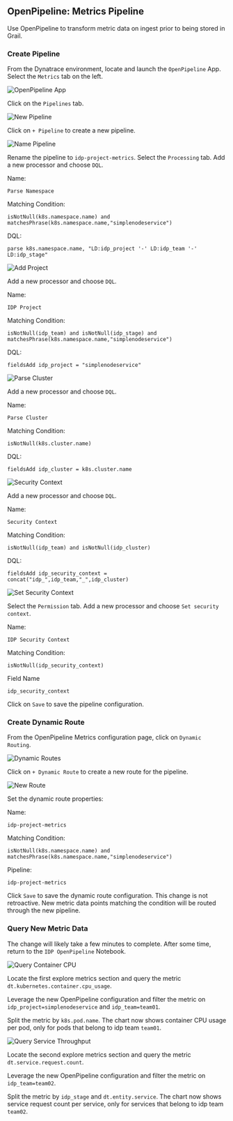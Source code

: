 ## OpenPipeline: Metrics Pipeline

Use OpenPipeline to transform metric data on ingest prior to being stored in Grail.

### Create Pipeline

From the Dynatrace environment, locate and launch the `OpenPipeline` App.  Select the `Metrics` tab on the left.

![OpenPipeline App](../../../assets/images/04_02_openpipeline_metrics.png)

Click on the `Pipelines` tab.

![New Pipeline](../../../assets/images/04_02_openpipeline_new_pipeline.png)

Click on `+ Pipeline` to create a new pipeline.

![Name Pipeline](../../../assets/images/04_02_pipeline_parse_namespace.png)

Rename the pipeline to `idp-project-metrics`.  Select the `Processing` tab.  Add a new processor and choose `DQL`.

Name:
```text
Parse Namespace
```

Matching Condition:
```text
isNotNull(k8s.namespace.name) and matchesPhrase(k8s.namespace.name,"simplenodeservice")
```

DQL:
```text
parse k8s.namespace.name, "LD:idp_project '-' LD:idp_team '-' LD:idp_stage"
```

![Add Project](../../../assets/images/04_02_pipeline_idp_project.png)

Add a new processor and choose `DQL`.

Name:
```text
IDP Project
```

Matching Condition:
```text
isNotNull(idp_team) and isNotNull(idp_stage) and matchesPhrase(k8s.namespace.name,"simplenodeservice")
```

DQL:
```text
fieldsAdd idp_project = "simplenodeservice"
```

![Parse Cluster](../../../assets/images/04_02_pipeline_parse_cluster.png)

Add a new processor and choose `DQL`.

Name:
```text
Parse Cluster
```

Matching Condition:
```text
isNotNull(k8s.cluster.name)
```

DQL:
```text
fieldsAdd idp_cluster = k8s.cluster.name
```

![Security Context](../../../assets/images/04_02_pipeline_add_security_context.png)

Add a new processor and choose `DQL`.

Name:
```text
Security Context
```

Matching Condition:
```text
isNotNull(idp_team) and isNotNull(idp_cluster)
```

DQL:
```text
fieldsAdd idp_security_context = concat("idp_",idp_team,"_",idp_cluster)
```

![Set Security Context](../../../assets/images/04_02_pipeline_set_security_context.png)

Select the `Permission` tab.  Add a new processor and choose `Set security context`.

Name:
```text
IDP Security Context
```

Matching Condition:
```text
isNotNull(idp_security_context)
```

Field Name
```text
idp_security_context
```

Click on `Save` to save the pipeline configuration.

### Create Dynamic Route

From the OpenPipeline Metrics configuration page, click on `Dynamic Routing`.

![Dynamic Routes](../../../assets/images/04_02_pipeline_routes_new_route.png)

Click on `+ Dynamic Route` to create a new route for the pipeline.

![New Route](../../../assets/images/04_02_pipeline_set_dynamic_route.png)

Set the dynamic route properties:

Name:
```text
idp-project-metrics
```

Matching Condition:
```text
isNotNull(k8s.namespace.name) and matchesPhrase(k8s.namespace.name,"simplenodeservice")
```

Pipeline:
```text
idp-project-metrics
```

Click `Save` to save the dynamic route configuration.  This change is not retroactive.  New metric data points matching the condition will be routed through the new pipeline.

### Query New Metric Data

The change will likely take a few minutes to complete.  After some time, return to the `IDP OpenPipeline` Notebook.

![Query Container CPU](../../../assets/images/04_02_notebook_query_cpu.png)

Locate the first explore metrics section and query the metric `dt.kubernetes.container.cpu_usage`.

Leverage the new OpenPipeline configuration and filter the metric on `idp_project=simplenodeservice` and `idp_team=team01`.

Split the metric by `k8s.pod.name`.  The chart now shows container CPU usage per pod, only for pods that belong to idp team `team01`.

![Query Service Throughput](../../../assets/images/04_02_notebook_query_service.png)

Locate the second explore metrics section and query the metric `dt.service.request.count`.

Leverage the new OpenPipeline configuration and filter the metric on `idp_team=team02`.

Split the metric by `idp_stage` and `dt.entity.service`.  The chart now shows service request count per service, only for services that belong to idp team `team02`.